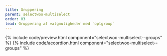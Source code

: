 ```yaml
---
title: Gruppering
parent: selectwoo-multiselect
order: 03
lead: Gruppering af valgmuligheder med `optgroup`
---
```


{% include code/preview.html component="selectwoo-multiselect--groups" %}
{% include code/accordion.html component="selectwoo-multiselect--groups" %} 
